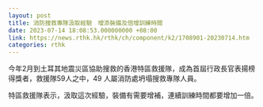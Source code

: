 ```yaml
---
layout: post
title: 消防搜救專隊汲取經驗　增添裝備及倍增訓練時間
date: 2023-07-14 18:08:53.000000000 +08:00
link: https://news.rthk.hk/rthk/ch/component/k2/1708901-20230714.htm
categories: rthk
---
```


今年2月到土耳其地震災區協助搜救的香港特區救援隊，成為首屆行政長官表揚榜得獎者，救援隊59人之中，49 人屬消防處坍塌搜救專隊人員。

特區救援隊表示，汲取這次經驗，裝備有需要增補，連續訓練時間都要增加一倍。
